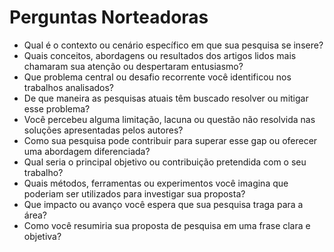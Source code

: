 # Perguntas Norteadoras

- Qual é o contexto ou cenário específico em que sua pesquisa se insere?
- Quais conceitos, abordagens ou resultados dos artigos lidos mais chamaram sua atenção ou despertaram entusiasmo?
- Que problema central ou desafio recorrente você identificou nos trabalhos analisados?
- De que maneira as pesquisas atuais têm buscado resolver ou mitigar esse problema?
- Você percebeu alguma limitação, lacuna ou questão não resolvida nas soluções apresentadas pelos autores?
- Como sua pesquisa pode contribuir para superar esse gap ou oferecer uma abordagem diferenciada?
- Qual seria o principal objetivo ou contribuição pretendida com o seu trabalho?
- Quais métodos, ferramentas ou experimentos você imagina que poderiam ser utilizados para investigar sua proposta?
- Que impacto ou avanço você espera que sua pesquisa traga para a área?
- Como você resumiria sua proposta de pesquisa em uma frase clara e objetiva?
